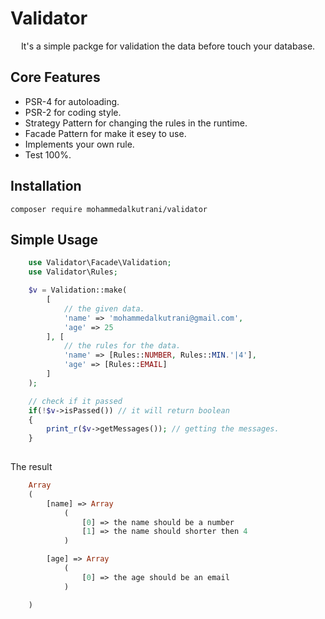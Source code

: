 # Validator
<center>

It's a simple packge for validation the data before touch your database.
</center>

## Core Features
- PSR-4 for autoloading.
- PSR-2 for coding style.
- Strategy Pattern for changing the rules in the runtime.
- Facade Pattern for make it esey to use.
- Implements your own rule.
- Test 100%.

## Installation
`composer require mohammedalkutrani/validator`

## Simple Usage
``` php
    use Validator\Facade\Validation;
    use Validator\Rules;

    $v = Validation::make(
        [
            // the given data.
            'name' => 'mohammedalkutrani@gmail.com',
            'age' => 25
        ], [
            // the rules for the data.
            'name' => [Rules::NUMBER, Rules::MIN.'|4'],
            'age' => [Rules::EMAIL]
        ]
    );

    // check if it passed
    if(!$v->isPassed()) // it will return boolean
    { 
        print_r($v->getMessages()); // getting the messages.
    }
    
```

The result

```php
    Array
    (
        [name] => Array
            (
                [0] => the name should be a number
                [1] => the name should shorter then 4
            )

        [age] => Array
            (
                [0] => the age should be an email
            )

    )
```

<!-- ## Advanced Usage

#### How can I implement my own rules ?
to implement your own rules  -->
